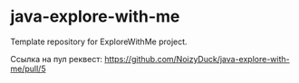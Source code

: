 # java-explore-with-me
Template repository for ExploreWithMe project.

Ссылка на пул реквест:
https://github.com/NoizyDuck/java-explore-with-me/pull/5
